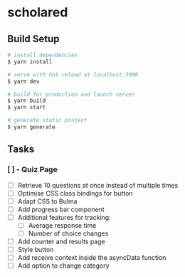 # scholared

## Build Setup

```bash
# install dependencies
$ yarn install

# serve with hot reload at localhost:3000
$ yarn dev

# build for production and launch server
$ yarn build
$ yarn start

# generate static project
$ yarn generate
```

## Tasks

### [ ] - Quiz Page

- [ ] Retrieve 10 questions at once instead of multiple times
- [ ] Optimise CSS class bindings for button
- [ ] Adapt CSS to Bulma
- [ ] Add progress bar component
- [ ] Additional features for tracking:
  - [ ] Average response time
  - [ ] Number of choice changes
- [ ] Add counter and results page
- [ ] Style button
- [ ] Add receive context inside the asyncData function
- [ ] Add option to change category
